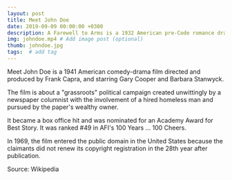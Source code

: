 ```yaml
---
layout: post
title: Meet John Doe
date: 2019-09-09 00:00:00 +0300
description: A Farewell to Arms is a 1932 American pre-Code romance drama film directed by Frank Borzage. # Add post description (optional)
img: johndoe.mp4 # Add image post (optional)
thumb: johndoe.jpg
tags:  # add tag
---
```


Meet John Doe is a 1941 American comedy-drama film directed and produced by Frank Capra, and starring Gary Cooper and Barbara Stanwyck. 

The film is about a "grassroots" political campaign created unwittingly by a newspaper columnist with the involvement of a hired homeless man and pursued by the paper's wealthy owner.

It became a box office hit and was nominated for an Academy Award for Best Story. It was ranked #49 in AFI's 100 Years ... 100 Cheers. 

In 1969, the film entered the public domain in the United States because the claimants did not renew its copyright registration in the 28th year after publication.

Source: Wikipedia
